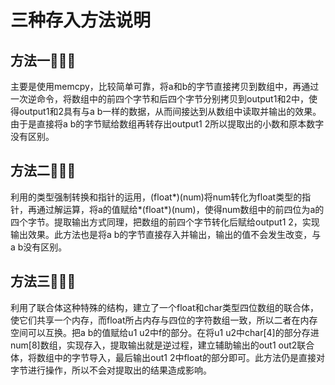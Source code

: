 # 三种存入方法说明

## 方法一🐉🐉🐉
主要是使用memcpy，比较简单可靠，将a和b的字节直接拷贝到数组中，再通过一次逆命令，将数组中的前四个字节和后四个字节分别拷贝到output1和2中，使得output1和2具有与a b一样的数据，从而间接达到从数组中读取并输出的效果。由于是直接将a b的字节赋给数组再转存出output1 2所以提取出的小数和原本数字没有区别。

## 方法二🦖🦖🦖
利用的类型强制转换和指针的运用，(float*)(num)将num转化为float类型的指针，再通过解运算，将a的值赋给*(float*)(num)，使得num数组中的前四位为a的四个字节。提取输出方式同理，把数组的前四个字节转化后赋给output1 2，实现输出效果。此方法也是将a b的字节直接存入并输出，输出的值不会发生改变，与a b没有区别。

## 方法三🦕🦕🦕
利用了联合体这种特殊的结构，建立了一个float和char类型四位数组的联合体，使它们共享一个内存，而float所占内存与四位的字符数组一致，所以二者在内存空间可以互换。把a b的值赋给u1 u2中f的部分。在将u1 u2中char[4]的部分存进num[8]数组，实现存入，提取输出就是逆过程，建立辅助输出的out1 out2联合体，将数组中的字节导入，最后输出out1 2中float的部分即可。此方法仍是直接对字节进行操作，所以不会对提取出的结果造成影响。